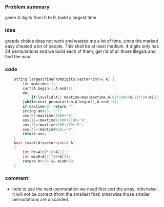### Problem summary
given 4 digits from 0 to 9, build a largest time

### idea
greedy choice does not work and wasted me a lot of time, since the marked easy cheated a lot of people. This shall be at least medium.
4 digits only has 24 permutations and we build each of them, get rid of all those illegals and find the max

### code
```cpp
    string largestTimeFromDigits(vector<int>& A) {
        int maxtime=-1;
        sort(A.begin(),A.end());
        do{
            if(isvalid(A)) maxtime=max(maxtime,A[0]*1000+A[1]*100+A[2]*10+A[3]);
        }while(next_permutation(A.begin(),A.end()));
        if(maxtime<0) return "";
        string ans(5,':');
        ans[0]=maxtime/1000+'0';
        ans[1]=(maxtime%1000)/100+'0';
        ans[3]=(maxtime%100)/10+'0';
        ans[4]=(maxtime%10)+'0';
        return ans;
    }
    bool isvalid(vector<int>& A)
    {
        int hr=A[0]*10+A[1];;
        int min0=A[2]*10+A[3];
        return hr<24 && min0<60;
    }
```

### comment:
- note to use the next-permutation we need first sort the array, otherwise it will not be correct (from the smallest first) otherwise those smaller permutations are discarded.
